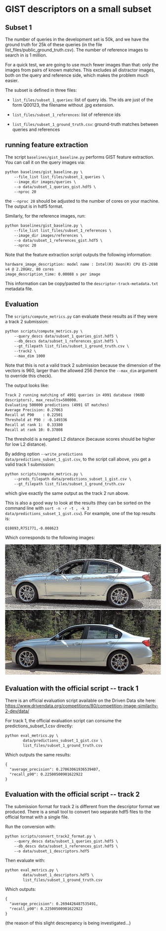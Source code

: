 # GIST descriptors on a small subset

## Subset 1

The number of queries in the development set is 50k, and we have the ground truth for 25k of
these queries (in the file list_files/public_ground_truth.csv).
The number of reference images to search in is 1 million.

For a quick test, we are going to use much fewer images than that: only the images from pairs of known matches.
This excludes all distractor images, both on the query and reference side, which makes the problem much easier.

The subset is defined in three files:

- `list_files/subset_1_queries`: list of query ids. The ids are just of the form Q00123, the filename without .jpg extension.

- `list_files/subset_1_references`: list of reference ids

- `list_files/subset_1_ground_truth.csv`: ground-truth matches between queries and references

## running feature extraction

The script `baselines/gist_baseline.py` performs GIST feature extraction.
You can call it on the query images via:
```
python baselines/gist_baseline.py \
    --file_list list_files/subset_1_queries \
    --image_dir images/queries \
    --o data/subset_1_queries_gist.hdf5 \
    --nproc 20
```
the `--nproc 20` should be adjusted to the number of cores on your machine.
The output is in hdf5 format.

Similarly, for the reference images, run:
```
python baselines/gist_baseline.py \
    --file_list list_files/subset_1_references \
    --image_dir images/references \
    --o data/subset_1_references_gist.hdf5 \
    --nproc 20
```

Note that the feature extraction script outputs the following information:
```
hardware_image_description: model name : Intel(R) Xeon(R) CPU E5-2698 v4 @ 2.20GHz, 80 cores
image_description_time: 0.00088 s per image
```
This information can be copy/pasted to the `descriptor-track-metadata.txt` metadata file.

## Evaluation

The `scripts/compute_metrics.py` can evaluate these results as if they were a track 2 submission:
```
python scripts/compute_metrics.py \
    --query_descs data/subset_1_queries_gist.hdf5 \
    --db_descs data/subset_1_references_gist.hdf5 \
    --gt_filepath list_files/subset_1_ground_truth.csv \
    --track2 \
    --max_dim 1000
```
Note that this is not a valid track 2 submission because the dimension of the vectors is
960, larger than the allowed 256 (hence the `--max_dim` argument to override this check).

The output looks like:
```
Track 2 running matching of 4991 queries in 4991 database (960D descriptors), max_results=500000.
Evaluating 500000 predictions (4991 GT matches)
Average Precision: 0.27063
Recall at P90    : 0.22501
Threshold at P90 : -0.149336
Recall at rank 1:  0.33380
Recall at rank 10: 0.37808
```

The threshold is a negated L2 distance (because scores should be higher for low L2 distance).

By adding option `--write_predictions data/predictions_subset_1_gist.csv`, to the script call above, you get a valid track 1 submission:
```
python scripts/compute_metrics.py \
    --preds_filepath data/predictions_subset_1_gist.csv \
    --gt_filepath list_files/subset_1_ground_truth.csv
```
which give exactly the same output as the track 2 run above.

This is also a good way to look at the results (they can be sorted on the command line with `sort -n -r -t , -k 3 data/predictions_subset_1_gist.csv`).
For example, one of the top results is:
```
Q10893,R751771,-0.008623
```
Which corresponds to the following images:

![images/queries/Q10893.jpg](img/Q10893.jpg)
![images/references/Q10893.jpg](img/R751771.jpg)

## Evaluation with the official script -- track 1

There is an official evaluation script available on the Driven Data site here:
https://www.drivendata.org/competitions/80/competition-image-similarity-2-dev/data/

For track 1, the official evaluation script can consume the predictions_subset_1.csv directly:
```
python eval_metrics.py \
        data/predictions_subset_1_gist.csv \
        list_files/subset_1_ground_truth.csv
```
Which outputs the same results:
```
{
  "average_precision": 0.27063061936539407,
  "recall_p90": 0.22500500901622922
}
```

## Evaluation with the official script -- track 2

The submission format for track 2 is different from the descriptor format we produced.
There is a small tool to convert two separate hdf5 files to the official format with a single file.

Run the conversion with:
```
python scripts/convert_track2_format.py \
    --query_descs data/subset_1_queries_gist.hdf5 \
    --db_descs data/subset_1_references_gist.hdf5 \
    --o data/subset_1_descriptors.hdf5
```

Then evaluate with:
```
python eval_metrics.py \
        data/subset_1_descriptors.hdf5 \
        list_files/subset_1_ground_truth.csv
```
Which outputs:
```
{
  "average_precision": 0.2694426487535491,
  "recall_p90": 0.22500500901622922
}
```
(the reason of this slight descrepancy is being investigated...)